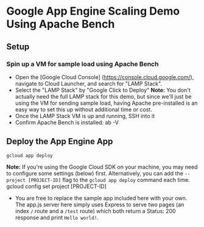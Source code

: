 # Google App Engine Scaling Demo Using Apache Bench

## Setup
### Spin up a VM for sample load using Apache Bench
* Open the [Google Cloud Console] (https://console.cloud.google.com/), navigate to Cloud Launcher, and search for "LAMP Stack".
* Select the "LAMP Stack" by "Google Click to Deploy"
**Note:** You don't actually need the full LAMP stack for this demo, but since we'll just be using the VM for sending sample load, having Apache pre-installed is an easy way to set this up without additional time or cost. 
* Once the LAMP Stack VM is up and running, SSH into it
* Confirm Apache Bench is installed:
    ab -V

## Deploy the App Engine App
    gcloud app deploy
**Note:** If you're using the Google Cloud SDK on your machine, you may need to configure some settings (below) first. Alternatively, you can add the `--project [PROJECT-ID]` flag to the `gcloud app deploy` command each time. 
    gcloud config set project [PROJECT-ID]

* You are free to replace the sample app included here with your own. The app.js server here simply uses Express to serve two pages (an index `/` route and a `/test` route) which both return a Status: 200 response and print `Hello world!`.



